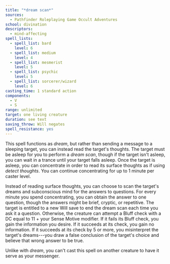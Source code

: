 ```yaml
---
title: "*dream scan*"
sources:
  - Pathfinder Roleplaying Game Occult Adventures
school: divination
descriptors:
  - mind-affecting
spell_lists:
  - spell_list: bard
    level: 6
  - spell_list: medium
    level: 4
  - spell_list: mesmerist
    level: 5
  - spell_list: psychic
    level: 5
  - spell_list: sorcerer/wizard
    level: 6
casting_time: 1 standard action
components:
  - V
  - S
range: unlimited
target: one living creature
duration: see text
saving_throw: Will negates
spell_resistance: yes
---
```


This spell functions as *dream*, but rather than sending a message to a sleeping target, you can instead read the target's thoughts. The target must be asleep for you to perform a *dream scan*, though if the target isn't asleep, you can wait in a trance until your target falls asleep. Once the target is asleep, you can concentrate in order to read its surface thoughts as if using *detect thoughts*. You can continue concentrating for up to 1 minute per caster level.

Instead of reading surface thoughts, you can choose to scan the target's dreams and subconscious mind for the answers to questions. For every minute you spend concentrating, you can obtain the answer to one question, though the answers might be brief, cryptic, or repetitive. The target is entitled to a new Will save to end the dream scan each time you ask it a question. Otherwise, the creature can attempt a Bluff check with a DC equal to 11 + your Sense Motive modifier. If it fails its Bluff check, you gain the information you desire. If it succeeds at its check, you gain no information. If it succeeds at its check by 5 or more, you misinterpret the target's dreams---you draw a false conclusion of the target's choice and believe that wrong answer to be true.

Unlike with *dream*, you can't cast this spell on another creature to have it serve as your messenger.
